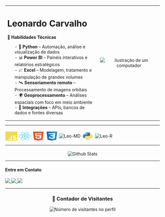<!-- Imagem e texto lado a lado -->
<table>
  <tr>
    <td valign="top" width="60%">
      <h1>Leonardo Carvalho</h1>
      <p><strong>🧠 Habilidades Técnicas</strong></p>
      <ul>
        - 🐍 <strong>Python</strong> – Automação, análise e visualização de dados <br>
        - 📊 <strong>Power BI</strong> – Painéis interativos e relatórios estratégicos <br>
        - 📈 <strong>Excel</strong> – Modelagem, tratamento e manipulação de grandes volumes <br>
        - 🛰️ <strong>Sensoriamento remoto</strong> – Processamento de imagens orbitais <br>
        - 🌍 <strong>Geoprocessamento</strong> – Análises espaciais com foco em meio ambiente <br>
        - 🔌 <strong>Integrações</strong> – APIs, bancos de dados e fontes diversas <br>
      </ul>
    </td>
    <td align="center" width="40%">
      <img 
        src="https://raw.githubusercontent.com/MicaelliMedeiros/micaellimedeiros/master/image/computer-illustration.png" 
        alt="ilustração de um computador" 
        width="250"
      />
    </td>
  </tr>
</table>

---

####  
<div style="display: inline_block">
  <img align="center" alt="Leo-Js" height="30" width="40" src="https://raw.githubusercontent.com/devicons/devicon/master/icons/javascript/javascript-plain.svg">
  <img align="center" alt="Leo-React" height="30" width="40" src="https://raw.githubusercontent.com/devicons/devicon/master/icons/react/react-original.svg">
  <img align="center" alt="Leo-HTML" height="30" width="40" src="https://raw.githubusercontent.com/devicons/devicon/master/icons/html5/html5-original.svg">
  <img align="center" alt="Leo-CSS" height="30" width="40" src="https://raw.githubusercontent.com/devicons/devicon/master/icons/css3/css3-original.svg">
  <img align="center" alt="Leo-MD" height="30" width="40" src="https://cdn.jsdelivr.net/gh/devicons/devicon/icons/markdown/markdown-original.svg">
  <img align="center" alt="Leo-Python" height="30" width="40" src="https://raw.githubusercontent.com/devicons/devicon/master/icons/python/python-original.svg">
  <img align="center" alt="Leo-R" height="30" width="40" src="https://cdn.jsdelivr.net/gh/devicons/devicon/icons/rstudio/rstudio-original.svg">
</div>

---

#### 

<div align="center">
  <img src="https://github-readme-stats.vercel.app/api/top-langs/?username=l3omc&theme=dark&hide_border=false&include_all_commits=true&count_private=true&layout=compact" alt="Github Stats" />
  </div>

<!--
<div align = "left">
<a href="https://github.com/l3omc" title="Perfil">
  <img height="180em" src="https://github-readme-stats.vercel.app/api?username=l3omc&theme=dracula&show_icons=true" />
</a>
</div>  -->



---

####  Entre em Contato
<a href="https://instagram.com/leeo.carvalho" target="_blank">
    <img src="https://img.shields.io/badge/-Instagram-%23E4405F?style=for-the-badge&logo=instagram&logoColor=white" target="_blank">
  </a>
  <a href="mailto:leocarva95@gmail.com">
    <img src="https://img.shields.io/badge/-Gmail-%23333?style=for-the-badge&logo=gmail&logoColor=white" target="_blank">
  </a>
  <a href="https://www.linkedin.com/in/leonardo-carvalho-8a1918192" target="_blank">
    <img src="https://img.shields.io/badge/-LinkedIn-%230077B5?style=for-the-badge&logo=linkedin&logoColor=white" target="_blank">
  </a>
</div>

---

<div align="center">
  <h3><b>📍 Contador de Visitantes</b></h3>
  <img src="https://profile-counter.glitch.me/l3omc/count.svg" alt="Número de visitantes no perfil" />
</div>
